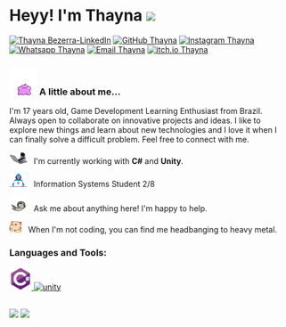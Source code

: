 <h1 align="left">Heyy! I'm Thayna <img src="https://media.giphy.com/media/mGcNjsfWAjY5AEZNw6/giphy.gif" width="60"></h1>

[![Thayna Bezerra-LinkedIn](https://img.shields.io/badge/-thaynabezerra-white?style=flat-square&logo=Linkedin&logoColor=black&link=https://www.linkedin.com/in/thayna-bezerra-a44a23181/)](https://www.linkedin.com/in/thayna-bezerra-a44a23181/)   [![GitHub Thayna](https://img.shields.io/github/followers/thayna-bezerra?label=follow&style=social)](https://github.com/thayna-bezerra)   [![Instagram Thayna](https://img.shields.io/badge/-th.rummer-white?style=flat-square&logo=Instagram&logoColor=black)](https://www.instagram.com/th.rummer/)   [![Whatsapp Thayna](https://img.shields.io/badge/-WhatsApp-white?style=flat-square&logo=whatsapp&logoColor=black)](https://api.whatsapp.com/send?phone=5599984816915)   [![Email Thayna](https://img.shields.io/badge/Gmail-white?style=flat-square&logo=gmail&logoColor=black)](https://criarmeulink.com.br/u/1663094923)   [![itch.io Thayna](https://img.shields.io/badge/Itch.io-white?style=flat-square&logo=itchdotio&logoColor=black)](https://itch.io/profile/thayna-bezerra) 


<h3 align="left"><img src="https://github.com/thayna-bezerra/thayna-bezerra/blob/main/cute.gif" width="50"> A little about me... </h3>

I'm 17 years old, Game Development Learning Enthusiast from Brazil.
Always open to collaborate on innovative projects and ideas. I like to explore new things and learn about new technologies and I love it when I can finally solve a difficult problem.
	Feel free to connect with me.


<img src="https://github.com/thayna-bezerra/thayna-bezerra/blob/main/cat2.gif" width="32" />&nbsp;&nbsp;&nbsp;I'm currently working with **C#** and **Unity**. <br>

<img src="https://github.com/thayna-bezerra/thayna-bezerra/blob/main/Developer.gif" width="32" />&nbsp;&nbsp;&nbsp;Information Systems Student 2/8 <br>

<img src="https://github.com/thayna-bezerra/thayna-bezerra/blob/main/cat.gif" width="32" />&nbsp;&nbsp;&nbsp;Ask me about anything here! I'm happy to help. <br>

<img src="https://github.com/thayna-bezerra/thayna-bezerra/blob/main/hyperkitty.gif" width="22" />&nbsp;&nbsp;&nbsp;When I'm not coding, you can find me headbanging to heavy metal. <br>



<h3 align="left">Languages and Tools:</h3>
<p align="left"> <a href="https://www.w3schools.com/cs/" target="_blank" rel="noreferrer"> <img src="https://raw.githubusercontent.com/devicons/devicon/master/icons/csharp/csharp-original.svg" alt="csharp" width="40" height="40"/> </a> <a href="https://unity.com/" target="_blank" rel="noreferrer"> <img src="https://www.vectorlogo.zone/logos/unity3d/unity3d-icon.svg" alt="unity" width="40" height="40"/> </a> </p>

##
<div>
  <img height="140cm" align="center" src="https://github-readme-stats.vercel.app/api?username=thayna-bezerra&show_icons=true&hide=contribs,prs&cache_seconds=86400&theme=tokyonight"/>
  <img height="140cm" align="center" src="https://github-readme-stats.vercel.app/api/top-langs/?username=thayna-bezerra&layout=compact&theme=tokyonight"/>
</div>

##
  
  
